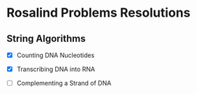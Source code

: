 # Rosalind Problems Resolutions

## String Algorithms
-[x] Counting DNA Nucleotides 
-[x] Transcribing DNA into RNA 
-[  ] Complementing a Strand of DNA 

